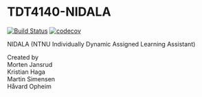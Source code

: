 # TDT4140-NIDALA
[![Build Status](https://travis-ci.org/mjansrud/TDT4140-NIDALA.svg?branch=master)](https://travis-ci.org/mjansrud/TDT4140-NIDALA)
[![codecov](https://codecov.io/gh/mjansrud/TDT4140-NIDALA/branch/master/graph/badge.svg)](https://codecov.io/gh/mjansrud/TDT4140-NIDALA)

NIDALA (NTNU Individually Dynamic Assigned Learning Assistant)

Created by <br />
Morten Jansrud <br />
Kristian Haga <br />
Martin Simensen <br />
Håvard Opheim <br />
